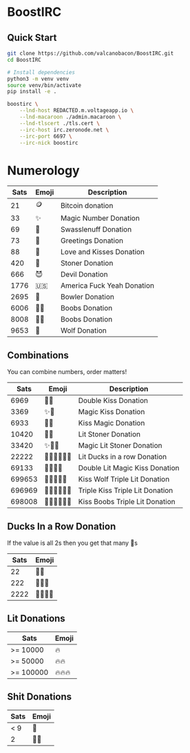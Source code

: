 # BoostIRC

## Quick Start

```sh
git clone https://github.com/valcanobacon/BoostIRC.git
cd BoostIRC

# Install dependencies
python3 -m venv venv
source venv/bin/activate
pip install -e .

boostirc \
    --lnd-host REDACTED.m.voltageapp.io \
    --lnd-macaroon ./admin.macaroon \
    --lnd-tlscert ./tls.cert \
    --irc-host irc.zeronode.net \
    --irc-port 6697 \
    --irc-nick boostirc
```

# Numerology

| Sats | Emoji | Description |
| - | - | - |
| 21 | 🪙 | Bitcoin donation|
| 33 | ✨ | Magic Number Donation|
| 69 | 💋 | Swasslenuff Donation  |
| 73 | 👋 | Greetings Donation  |
| 88 | 🥰 | Love and Kisses Donation  |
| 420 | 🌱 | Stoner Donation |
| 666 | 😈 | Devil Donation |
| 1776 | 🇺🇸 | America Fuck Yeah Donation |
| 2695 | 🎳 | Bowler Donation |
| 6006 | 🎱🎱 | Boobs Donation |
| 8008 | 🎱🎱 | Boobs Donation |
| 9653 | 🐺 | Wolf Donation |

## Combinations

You can combine numbers, order matters!

| Sats | Emoji | Description |
| - | - | - |
| 6969 | 💋💋 | Double Kiss Donation|
| 3369 | ✨💋 | Magic Kiss Donation |
| 6933 | 💋✨ | Kiss Magic Donation |
| 10420 | 🌱🔥 | Lit Stoner Donation|
| 33420 | ✨🌱🔥 | Magic Lit Stoner Donation|
| 22222 | 🦆🦆🦆🦆🦆🔥 | Lit Ducks in a row Donation | 
| 69133 | 💋✨🔥🔥 | Double Lit Magic Kiss Donation |
| 699653 | 💋🐺🔥🔥🔥 | Kiss Wolf Triple Lit Donation|
| 696969 | 💋💋💋🔥🔥🔥 | Triple Kiss Triple Lit Donation|
| 698008 | 💋🎱🎱🔥🔥🔥 | Kiss Boobs Triple Lit Donation|

## Ducks In a Row Donation
If the value is all 2s then you get that many 🦆s

| Sats | Emoji |
| - | - |
| 22 | 🦆🦆 |
| 222 | 🦆🦆🦆 |
| 2222 |🦆🦆🦆🦆 |

## Lit Donations

| Sats | Emoji |
| - | - |
| >= 10000 | 🔥 |
| >= 50000 | 🔥🔥 |
| >= 100000 | 🔥🔥🔥 |

## Shit Donations

| Sats | Emoji |
| - | - |
| < 9 | 💩 |
| 2 | 🦆💩 |
